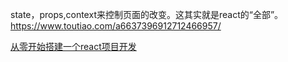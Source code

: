 state，props,context来控制页面的改变。这其实就是react的“全部”。
https://www.toutiao.com/a6637396912712466957/

[从零开始搭建一个react项目开发](https://www.jb51.net/article/134772.htm)


